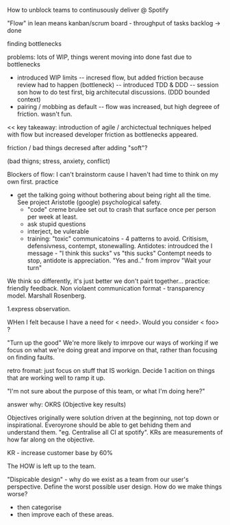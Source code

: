 
How to unblock teams to continusously deliver @ Spotify

"Flow" in lean means kanban/scrum board - throughput of tasks
backlog -> done

finding bottlenecks

problems: lots of WIP, things werent moving into done fast due to bottlenecks

- introduced WIP limits 
 -- incresed flow, but added friction because review had to happen (bottleneck)
 -- introduced TDD & DDD 
    -- session son how to do test first, big architecutal discussions. 
       (DDD bounded context)
- pairing / mobbing as default
    -- flow was increased, but high degreee of friction. wasn't fun.

<<
 key takeaway: introduction of agile / archictectual techniques helped with flow but increased
 developer friction as bottlenecks appeared.

 friction / bad things decresed after adding "soft"? 
 
>>


(bad thigns; stress, anxiety, conflict)

Blockers of flow:
I can't brainstorm cause I haven't had time to think on my own first.
practice
 - get the talking going without bothering about being right all the time. See project Aristotle (google) psychological safety. 
   - "code" creme brulee
    set out to crash that surface once per person per week at least.
    - ask stupid questions
    - interject, be vulerable
   - training: "toxic" communicatoins - 4 patterns to avoid. 
       Critisism, defensivness, contempt, stonewalling.
       Antidotes: introudced the I message - "I think this sucks" vs "this sucks"
       Contempt needs to stop, antidote is appreciation.
       "Yes and.." from improv
       "Wait your turn"

We think so differently, it's just better we don't pairt together...
practice: friendly feedback. Non violaent communication format - transparency model. Marshall Rosenberg.

1.express observation.

WHen <something happened> I felt <share feeling> because I have a need for < need>. Would you consider < foo> ?

"Turn up the good"
We're more likely to imrpove our ways of working if we focus on what we're doing great and imporve on that, rather than focusing on finding faults.

retro fromat: just focus on stuff that IS workign. Decide 1 acition on things that are working well to ramp it up.

"I'm not sure about the purpose of this team, or what I'm doing here?"

answer why: OKRS (Objective key results)

Objectives originally were solution driven at the beginning, not top down or inspirational. Everoyrone should be able to get behidng them and understand them. "eg. Centralise all CI at spotify". KRs are measurements of how far along on the objective.

KR - increase customer base by 60%

The HOW is left up to the team.


"Dispicable design" - why do we exist as a team from our user's perspective.
Define the worst possible user design. How do we make things worse?
- then categorise
- then improve each of these areas.

